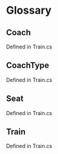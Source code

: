 # Glossary

## Coach
Defined in Train.cs

## CoachType
Defined in Train.cs

## Seat
Defined in Train.cs

## Train
Defined in Train.cs


